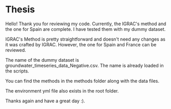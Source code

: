 # Thesis

Hello! Thank you for reviewing my code.
Currently, the IGRAC's method and the one for Spain are complete. I have tested them with my dummy dataset.

IGRAC's Method is pretty straightforward and doesn't need any changes as it was crafted by IGRAC. However, the one for Spain and France can be reviewed.

The name of the dummy dataset is groundwater_timeseries_data_Negative.csv. The name is already loaded in the scripts.

You can find the methods in the methods folder along with the data files. 

The environment yml file also exists in the root folder.

Thanks again and have a great day :).

